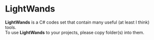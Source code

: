 LightWands
=========

<strong>LightWands</strong> is a C# codes set that contain many useful (at least I think) tools.<br />
To use <strong>LightWands</strong> to your projects, please copy folder(s) into them.

